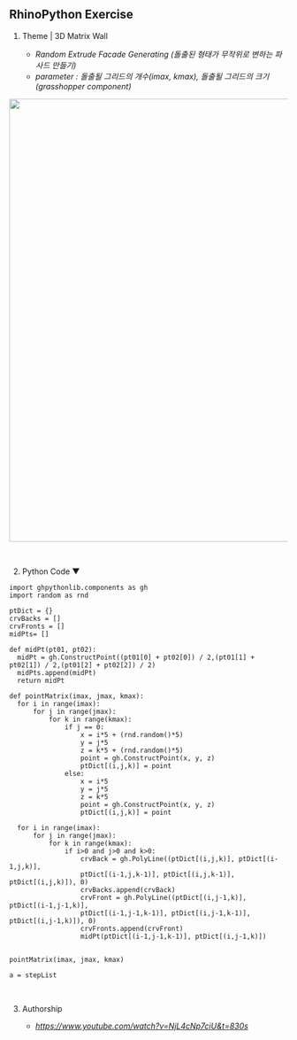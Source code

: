 ## RhinoPython Exercise

1. Theme | 3D Matrix Wall<br>

   - _Random Extrude Facade Generating (돌출된 형태가 무작위로 변하는 파사드 만들기)_
   - _parameter : 돌출될 그리드의 개수(imax, kmax), 돌출될 그리드의 크기(grasshopper component)_
<p align="center"><img src='https://user-images.githubusercontent.com/83874157/126640873-9d0b6dea-15de-4cba-b420-92ecbab2b8b0.gif' border='0' width="800px"></p><br>
   
2. Python Code ▼
  ```
import ghpythonlib.components as gh
import random as rnd

ptDict = {}
crvBacks = []
crvFronts = []
midPts= []

def midPt(pt01, pt02):
    midPt = gh.ConstructPoint((pt01[0] + pt02[0]) / 2,(pt01[1] + pt02[1]) / 2,(pt01[2] + pt02[2]) / 2)
    midPts.append(midPt)
    return midPt

def pointMatrix(imax, jmax, kmax):
    for i in range(imax):
        for j in range(jmax):
            for k in range(kmax):
                if j == 0:
                    x = i*5 + (rnd.random()*5)
                    y = j*5
                    z = k*5 + (rnd.random()*5)
                    point = gh.ConstructPoint(x, y, z)
                    ptDict[(i,j,k)] = point
                else:
                    x = i*5
                    y = j*5
                    z = k*5
                    point = gh.ConstructPoint(x, y, z)
                    ptDict[(i,j,k)] = point
                    
    for i in range(imax):
        for j in range(jmax):
            for k in range(kmax):
                if i>0 and j>0 and k>0:
                    crvBack = gh.PolyLine((ptDict[(i,j,k)], ptDict[(i-1,j,k)],
                    ptDict[(i-1,j,k-1)], ptDict[(i,j,k-1)], ptDict[(i,j,k)]), 0)
                    crvBacks.append(crvBack)
                    crvFront = gh.PolyLine((ptDict[(i,j-1,k)], ptDict[(i-1,j-1,k)],
                    ptDict[(i-1,j-1,k-1)], ptDict[(i,j-1,k-1)], ptDict[(i,j-1,k)]), 0)
                    crvFronts.append(crvFront)
                    midPt(ptDict[(i-1,j-1,k-1)], ptDict[(i,j-1,k)])


pointMatrix(imax, jmax, kmax)

  a = stepList
   ```
<br>

3. Authorship<br>

   - _https://www.youtube.com/watch?v=NjL4cNp7ciU&t=830s_
   
